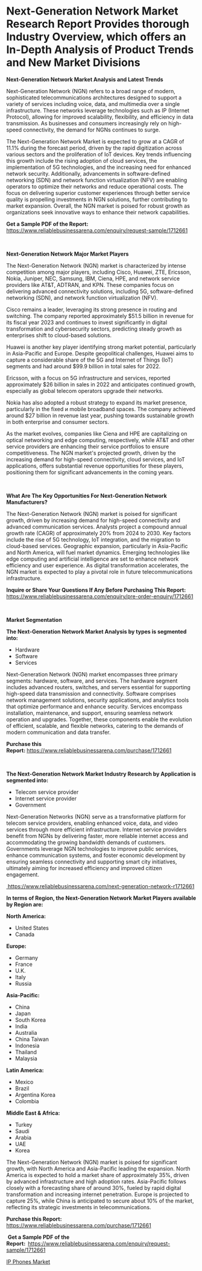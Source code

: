 <p><h1>Next-Generation Network Market Research Report Provides thorough Industry Overview, which offers an In-Depth Analysis of Product Trends and New Market Divisions</h1></p><p><strong>Next-Generation Network Market Analysis and Latest Trends</strong></p>
<p><p>Next-Generation Network (NGN) refers to a broad range of modern, sophisticated telecommunications architectures designed to support a variety of services including voice, data, and multimedia over a single infrastructure. These networks leverage technologies such as IP (Internet Protocol), allowing for improved scalability, flexibility, and efficiency in data transmission. As businesses and consumers increasingly rely on high-speed connectivity, the demand for NGNs continues to surge.</p><p>The Next-Generation Network Market is expected to grow at a CAGR of 11.1% during the forecast period, driven by the rapid digitization across various sectors and the proliferation of IoT devices. Key trends influencing this growth include the rising adoption of cloud services, the implementation of 5G technologies, and the increasing need for enhanced network security. Additionally, advancements in software-defined networking (SDN) and network function virtualization (NFV) are enabling operators to optimize their networks and reduce operational costs. The focus on delivering superior customer experiences through better service quality is propelling investments in NGN solutions, further contributing to market expansion. Overall, the NGN market is poised for robust growth as organizations seek innovative ways to enhance their network capabilities.</p></p>
<p><strong>Get a Sample PDF of the Report:&nbsp;</strong> <a href="https://www.reliablebusinessarena.com/enquiry/request-sample/1712661?utm_campaign=2529&utm_medium=2&utm_source=Github&utm_content=ia&utm_term=28032025&utm_id=next-generation-network">https://www.reliablebusinessarena.com/enquiry/request-sample/1712661</a></p>
<p>&nbsp;</p>
<p><strong>Next-Generation Network Major Market Players</strong></p>
<p><p>The Next-Generation Network (NGN) market is characterized by intense competition among major players, including Cisco, Huawei, ZTE, Ericsson, Nokia, Juniper, NEC, Samsung, IBM, Ciena, HPE, and network service providers like AT&T, ADTRAN, and KPN. These companies focus on delivering advanced connectivity solutions, including 5G, software-defined networking (SDN), and network function virtualization (NFV).</p><p>Cisco remains a leader, leveraging its strong presence in routing and switching. The company reported approximately $51.5 billion in revenue for its fiscal year 2023 and continues to invest significantly in digital transformation and cybersecurity sectors, predicting steady growth as enterprises shift to cloud-based solutions.</p><p>Huawei is another key player identifying strong market potential, particularly in Asia-Pacific and Europe. Despite geopolitical challenges, Huawei aims to capture a considerable share of the 5G and Internet of Things (IoT) segments and had around $99.9 billion in total sales for 2022.</p><p>Ericsson, with a focus on 5G infrastructure and services, reported approximately $26 billion in sales in 2022 and anticipates continued growth, especially as global telecom operators upgrade their networks.</p><p>Nokia has also adopted a robust strategy to expand its market presence, particularly in the fixed и mobile broadband spaces. The company achieved around $27 billion in revenue last year, pushing towards sustainable growth in both enterprise and consumer sectors.</p><p>As the market evolves, companies like Ciena and HPE are capitalizing on optical networking and edge computing, respectively, while AT&T and other service providers are enhancing their service portfolios to ensure competitiveness. The NGN market's projected growth, driven by the increasing demand for high-speed connectivity, cloud services, and IoT applications, offers substantial revenue opportunities for these players, positioning them for significant advancements in the coming years.</p></p>
<p>&nbsp;</p>
<p><strong>What Are The Key Opportunities For Next-Generation Network Manufacturers?</strong></p>
<p><p>The Next-Generation Network (NGN) market is poised for significant growth, driven by increasing demand for high-speed connectivity and advanced communication services. Analysts project a compound annual growth rate (CAGR) of approximately 20% from 2024 to 2030. Key factors include the rise of 5G technology, IoT integration, and the migration to cloud-based services. Geographic expansion, particularly in Asia-Pacific and North America, will fuel market dynamics. Emerging technologies like edge computing and artificial intelligence are set to enhance network efficiency and user experience. As digital transformation accelerates, the NGN market is expected to play a pivotal role in future telecommunications infrastructure.</p></p>
<p><strong>Inquire or Share Your Questions If Any Before Purchasing This Report:</strong> <a href="https://www.reliablebusinessarena.com/enquiry/pre-order-enquiry/1712661?utm_campaign=2529&utm_medium=2&utm_source=Github&utm_content=ia&utm_term=28032025&utm_id=next-generation-network">https://www.reliablebusinessarena.com/enquiry/pre-order-enquiry/1712661</a></p>
<p>&nbsp;</p>
<p><strong>Market Segmentation</strong></p>
<p><strong>The Next-Generation Network Market Analysis by types is segmented into:</strong></p>
<p><ul><li>Hardware</li><li>Software</li><li>Services</li></ul></p>
<p><p>Next-Generation Network (NGN) market encompasses three primary segments: hardware, software, and services. The hardware segment includes advanced routers, switches, and servers essential for supporting high-speed data transmission and connectivity. Software comprises network management solutions, security applications, and analytics tools that optimize performance and enhance security. Services encompass installation, maintenance, and support, ensuring seamless network operation and upgrades. Together, these components enable the evolution of efficient, scalable, and flexible networks, catering to the demands of modern communication and data transfer.</p></p>
<p><strong>Purchase this Report:&nbsp;</strong><a href="https://www.reliablebusinessarena.com/purchase/1712661?utm_campaign=2529&utm_medium=2&utm_source=Github&utm_content=ia&utm_term=28032025&utm_id=next-generation-network">https://www.reliablebusinessarena.com/purchase/1712661</a></p>
<p>&nbsp;</p>
<p><strong>The Next-Generation Network Market Industry Research by Application is segmented into:</strong></p>
<p><ul><li>Telecom service provider</li><li>Internet service provider</li><li>Government</li></ul></p>
<p><p>Next-Generation Networks (NGN) serve as a transformative platform for telecom service providers, enabling enhanced voice, data, and video services through more efficient infrastructure. Internet service providers benefit from NGNs by delivering faster, more reliable internet access and accommodating the growing bandwidth demands of customers. Governments leverage NGN technologies to improve public services, enhance communication systems, and foster economic development by ensuring seamless connectivity and supporting smart city initiatives, ultimately aiming for increased efficiency and improved citizen engagement.</p></p>
<p><a href="https://www.reliablebusinessarena.com/next-generation-network-r1712661?utm_campaign=2529&utm_medium=2&utm_source=Github&utm_content=ia&utm_term=28032025&utm_id=next-generation-network">&nbsp;https://www.reliablebusinessarena.com/next-generation-network-r1712661</a></p>
<p><strong>In terms of Region, the Next-Generation Network Market Players available by Region are:</strong></p>
<p>
    <p> <strong> North America: </strong>
        <ul>
            <li>United States</li>
            <li>Canada</li>
        </ul>
        </p> 
    <p> <strong> Europe: </strong>
        <ul>
            <li>Germany</li>
            <li>France</li>
            <li>U.K.</li>
            <li>Italy</li>
            <li>Russia</li>
        </ul>
        </p> 
    <p> <strong> Asia-Pacific: </strong>
        <ul>
            <li>China</li>
            <li>Japan</li>
            <li>South Korea</li>
            <li>India</li>
            <li>Australia</li>
            <li>China Taiwan</li>
            <li>Indonesia</li>
            <li>Thailand</li>
            <li>Malaysia</li>
        </ul>
        </p> 
    <p> <strong> Latin America: </strong>
        <ul>
            <li>Mexico</li>
            <li>Brazil</li>
            <li>Argentina Korea</li>
            <li>Colombia</li>
        </ul>
        </p> 
    <p> <strong> Middle East & Africa: </strong>
        <ul>
            <li>Turkey</li>
            <li>Saudi</li>
            <li>Arabia</li>
            <li>UAE</li>
            <li>Korea</li>
        </ul>
    </p>
    </p>
<p><p>The Next-Generation Network (NGN) market is poised for significant growth, with North America and Asia-Pacific leading the expansion. North America is expected to hold a market share of approximately 35%, driven by advanced infrastructure and high adoption rates. Asia-Pacific follows closely with a forecasting share of around 30%, fueled by rapid digital transformation and increasing internet penetration. Europe is projected to capture 25%, while China is anticipated to secure about 10% of the market, reflecting its strategic investments in telecommunications.</p></p>
<p><strong>Purchase this Report: </strong><a href="https://www.reliablebusinessarena.com/purchase/1712661?utm_campaign=2529&utm_medium=2&utm_source=Github&utm_content=ia&utm_term=28032025&utm_id=next-generation-network">https://www.reliablebusinessarena.com/purchase/1712661</a></p>
<p>&nbsp;<strong>Get a Sample PDF of the Report:&nbsp;&nbsp;</strong><a href="https://www.reliablebusinessarena.com/enquiry/request-sample/1712661?utm_campaign=2529&utm_medium=2&utm_source=Github&utm_content=ia&utm_term=28032025&utm_id=next-generation-network">https://www.reliablebusinessarena.com/enquiry/request-sample/1712661</a></p>
<p><strong></strong></p>
<p><p><a href="https://github.com/dmitriyvo6rog/Market-Research-Report-List-1/blob/main/ip-phones-market.md?utm_campaign=2529&utm_medium=2&utm_source=Github&utm_content=ia&utm_term=28032025&utm_id=next-generation-network">IP Phones Market</a></p></p>